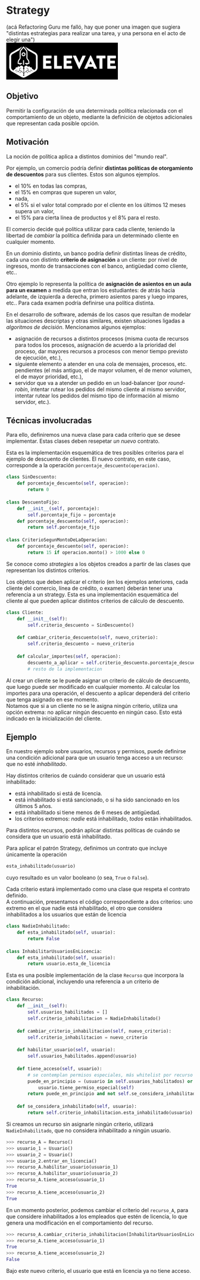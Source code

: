 # Strategy
(acá Refactoring Guru me falló, hay que poner una imagen que sugiera "distintas estrategias para realizar una tarea, y una persona en el acto de elegir una")  
![imagen sobre estrategia](../../images/logoelevate.jpg) 


## Objetivo
Permitir la configuración de una determinada política relacionada con el comportamiento de un objeto, mediante la definición de objetos adicionales que representan cada posible opción.


## Motivación
La noción de política aplica a distintos dominios del "mundo real".

Por ejemplo, un comercio podría definir **distintas políticas de otorgamiento de descuentos** para sus clientes. Estos son algunos ejemplos.
- el 10% en todas las compras, 
- el 15% en compras que superen un valor, 
- nada, 
- el 5% si el valor total comprado por el cliente en los últimos 12 meses supera un valor, 
- el 15% para cierta línea de productos y el 8% para el resto. 

El comercio decide qué política utilizar para cada cliente, teniendo la libertad de _cambiar_ la política definida para un determinado cliente en cualquier momento.

En un dominio distinto, un banco podría definir distintas líneas de crédito, cada una con distinto **criterio de asignación** a un cliente: por nivel de ingresos, monto de transacciones con el banco, antigüedad como cliente, etc..

Otro ejemplo lo representa la política de **asignación de asientos en un aula para un examen** a medida que entran los estudiantes: de atrás hacia adelante, de izquierda a derecha, primero asientos pares y luego impares, etc.. Para cada examen podría definirse una política distinta.

En el desarrollo de software, además de los casos que resultan de modelar las situaciones descriptas y otras similares, existen situaciones ligadas a _algoritmos de decisión_. Mencionamos algunos ejemplos: 
- asignación de recursos a distintos procesos (misma cuota de recursos para todos los procesos, asignación de acuerdo a la prioridad del proceso, dar mayores recursos a procesos con menor tiempo previsto de ejecución, etc.),
- siguiente elemento a atender en una cola de mensajes, procesos, etc. pendientes (el más antiguo, el de mayor volumen, el de menor volumen, el de mayor prioridad, etc.), 
- servidor que va a atender un pedido en un load-balancer (por _round-robin_, intentar rutear los pedidos del mismo cliente al mismo servidor, intentar rutear los pedidos del mismo tipo de información al mismo servidor, etc.).


## Técnicas involucradas
Para ello, definiremos una nueva clase para cada criterio que se desee implementar. Estas clases deben resepetar _un nuevo_ contrato.

Esta es la implementación esquemática de tres posibles criterios para el ejemplo de descuento de clientes. El nuevo contrato, en este caso, corresponde a la operación `porcentaje_descuento(operacion)`.
``` python
class SinDescuento:
    def porcentaje_descuento(self, operacion):
        return 0

class DescuentoFijo:
    def __init__(self, porcentaje):
        self.porcentaje_fijo = porcentaje
    def porcentaje_descuento(self, operacion):
        return self.porcentaje_fijo

class CriterioSegunMontoDeLaOperacion:
    def porcentaje_descuento(self, operacion):
        return 15 if operacion.monto() > 1000 else 0
```
Se conoce como _strategies_ a los objetos creados a partir de las clases que representan los distintos criterios.

Los objetos que deben aplicar el criterio (en los ejemplos anteriores, cada cliente del comercio, línea de crédito, o examen) deberán tener una referencia a un strategy. Esta es una implementación esquemática del cliente al que pueden aplicar distintos criterios de cálculo de descuento.
``` python
class Cliente:
    def __init__(self):
        self.criterio_descuento = SinDescuento()

    def cambiar_criterio_descuento(self, nuevo_criterio):
        self.criterio_descuento = nuevo_criterio

    def calcular_importes(self, operacion):
        descuento_a_aplicar = self.criterio_descuento.porcentaje_descuento(operacion)
        # resto de la implementacion
```
Al crear un cliente se le puede asignar un criterio de cálculo de descuento, que luego puede ser modificado en cualquier momento. Al calcular los importes para una operación, el descuento a aplicar dependerá del criterio que tenga asignado en ese momento.  
Notamos que si a un cliente no se le asigna ningún criterio, utiliza una opción extrema: no aplicar ningún descuento en ningún caso. Esto está indicado en la inicialización del cliente.



## Ejemplo
En nuestro ejemplo sobre usuarios, recursos y permisos, puede definirse una condición adicional para que un usuario tenga acceso a un recurso: que no esté _inhabilitado_.

Hay distintos criterios de cuándo considerar que un usuario está inhabilitado:
- está inhabilitado si está de licencia.
- está inhabilitado si está sancionado, o si ha sido sancionado en los últimos 5 años.
- está inhabilitado si tiene menos de 6 meses de antigüedad.
- los criterios extremos: _nadie_ está inhabilitado, _todos_ están inhabilitados.

Para distintos recursos, podrán aplicar distintas políticas de cuándo se considera que un usuario está inhabilitado. 

Para aplicar el patrón Strategy, definimos un contrato que incluye únicamente la operación
``` python
esta_inhabilitado(usuario)
``` 
cuyo resultado es un valor booleano (o sea, `True` o `False`).

Cada criterio estará implementado como una clase que respeta el contrato definido.  
A continuación, presentamos el código correspondiente a dos criterios: uno extremo en el que nadie está inhabilitado, el otro que considera inhabilitados a los usuarios que están de licencia
``` python
class NadieInhabilitado:
    def esta_inhabilitado(self, usuario):
        return False

class InhabilitarUsuariosEnLicencia:
    def esta_inhabilitado(self, usuario):
        return usuario.esta_de_licencia
``` 


Esta es una posible implementación de la clase `Recurso` que incorpora la condición adicional, incluyendo una referencia a un criterio de inhabilitación.
``` python
class Recurso:
    def __init__(self):
        self.usuarios_habilitados = []
        self.criterio_inhabilitacion = NadieInhabilitado()

    def cambiar_criterio_inhabilitacion(self, nuevo_criterio):
        self.criterio_inhabilitacion = nuevo_criterio

    def habilitar_usuario(self, usuario):
        self.usuarios_habilitados.append(usuario)

    def tiene_acceso(self, usuario):
        # se contemplan permisos especiales, más whitelist por recurso
        puede_en_principio = (usuario in self.usuarios_habilitados) or \
            usuario.tiene_permiso_especial(self)
        return puede_en_principio and not self.se_considera_inhabilitado(usuario)

    def se_considera_inhabilitado(self, usuario):
        return self.criterio_inhabilitacion.esta_inhabilitado(usuario)
``` 

Si creamos un recurso sin asignarle ningún criterio, utilizará `NadieInhabilitado`, que no considera inhabilitado a ningún usuario.
``` python
>>> recurso_A = Recurso()
>>> usuario_1 = Usuario()
>>> usuario_2 = Usuario()
>>> usuario_2.entrar_en_licencia()
>>> recurso_A.habilitar_usuario(usuario_1)
>>> recurso_A.habilitar_usuario(usuario_2)
>>> recurso_A.tiene_acceso(usuario_1)
True
>>> recurso_A.tiene_acceso(usuario_2)
True
```
En un momento posterior, podemos cambiar el criterio del `recurso_A`, para que considere inhabilitados a los empleados que estén de licencia, lo que genera una modificación en el comportamiento del recurso.
``` python
>>> recurso_A.cambiar_criterio_inhabilitacion(InhabilitarUsuariosEnLicencia())
>>> recurso_A.tiene_acceso(usuario_1)
True
>>> recurso_A.tiene_acceso(usuario_2)
False
```
Bajo este nuevo criterio, el usuario que está en licencia ya no tiene acceso.
